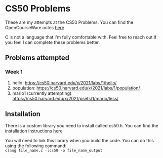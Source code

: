 # CS50 Problems

These are my attempts at the CS50 Problems.  You can find the OpenCourseWare notes [here](https://cs50.harvard.edu/x/2021/)

C is not a language that I'm fully comfortable with.  Feel free to reach out if you feel I can complete these problems better.  

## Problems attempted

### Week 1
1. hello: https://cs50.harvard.edu/x/2021/labs/1/hello/
1. population: https://cs50.harvard.edu/x/2021/labs/1/population/
1. mario1 (currently attempting): https://cs50.harvard.edu/x/2021/psets/1/mario/less/

## Installation
There is a custom library you need to install called cs50.h.  You can find the installation instructions [here](https://cs50.readthedocs.io/libraries/cs50/c/)

You will need to link this library when you build the code.  You can do this using the following command:  
`clang file_name.c -lcs50 -o file_name_output`
